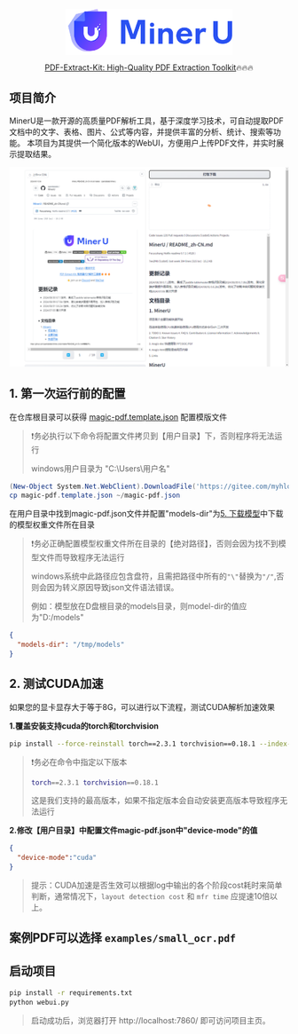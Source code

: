 

<div align="center" xmlns="http://www.w3.org/1999/html">
<!-- logo -->
<p align="center">
  <img src="doc/mineru.png" width="300px" style="vertical-align:middle;">
</p> 
<!-- hot link --> 
<p align="center">
<a href="https://github.com/opendatalab/PDF-Extract-Kit">PDF-Extract-Kit: High-Quality PDF Extraction Toolkit</a>🔥🔥🔥
</p>
</div>

## 项目简介
MinerU是一款开源的高质量PDF解析工具，基于深度学习技术，可自动提取PDF文档中的文字、表格、图片、公式等内容，并提供丰富的分析、统计、搜索等功能。
本项目为其提供一个简化版本的WebUI，方便用户上传PDF文件，并实时展示提取结果。

![页面截图](doc/preview.png)


## 1. 第一次运行前的配置
在仓库根目录可以获得 [magic-pdf.template.json](doc/magic-pdf.template.json) 配置模版文件
> ❗️务必执行以下命令将配置文件拷贝到【用户目录】下，否则程序将无法运行
>  
> windows用户目录为 "C:\Users\用户名"
```powershell
(New-Object System.Net.WebClient).DownloadFile('https://gitee.com/myhloli/MinerU/raw/master/magic-pdf.template.json', 'magic-pdf.template.json')
cp magic-pdf.template.json ~/magic-pdf.json
```

在用户目录中找到magic-pdf.json文件并配置"models-dir"为[5. 下载模型](#5-下载模型)中下载的模型权重文件所在目录
> ❗️务必正确配置模型权重文件所在目录的【绝对路径】，否则会因为找不到模型文件而导致程序无法运行
> 
> windows系统中此路径应包含盘符，且需把路径中所有的`"\"`替换为`"/"`,否则会因为转义原因导致json文件语法错误。
> 
> 例如：模型放在D盘根目录的models目录，则model-dir的值应为"D:/models"
```json
{
  "models-dir": "/tmp/models"
}
```


## 2. 测试CUDA加速
如果您的显卡显存大于等于8G，可以进行以下流程，测试CUDA解析加速效果

**1.覆盖安装支持cuda的torch和torchvision**
```bash
pip install --force-reinstall torch==2.3.1 torchvision==0.18.1 --index-url https://download.pytorch.org/whl/cu118
```
> ❗️务必在命令中指定以下版本
> ```bash
> torch==2.3.1 torchvision==0.18.1 
> ```
> 这是我们支持的最高版本，如果不指定版本会自动安装更高版本导致程序无法运行

**2.修改【用户目录】中配置文件magic-pdf.json中"device-mode"的值**
```json
{
  "device-mode":"cuda"
}
```

> 提示：CUDA加速是否生效可以根据log中输出的各个阶段cost耗时来简单判断，通常情况下，`layout detection cost` 和 `mfr time` 应提速10倍以上。


## 案例PDF可以选择 `examples/small_ocr.pdf`


## 启动项目
```bash
pip install -r requirements.txt
python webui.py
```

> 启动成功后，浏览器打开 http://localhost:7860/ 即可访问项目主页。